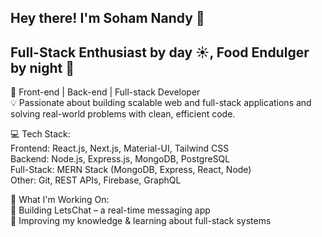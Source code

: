 ##  Hey there! I'm Soham Nandy 👋

##  Full-Stack Enthusiast by day ☀️, Food Endulger by night 🌙

🚀 Front-end | Back-end | Full-stack Developer  
💡 Passionate about building scalable web and full-stack applications and solving real-world problems with clean, efficient code.

💻 Tech Stack:  
Frontend: React.js, Next.js, Material-UI, Tailwind CSS  
Backend: Node.js, Express.js, MongoDB, PostgreSQL  
Full-Stack: MERN Stack (MongoDB, Express, React, Node)  
Other: Git, REST APIs, Firebase, GraphQL

🌟 What I'm Working On:  
🔹 Building LetsChat – a real-time messaging app  
🔹 Improving my knowledge & learning about full-stack systems  



<!--
**sohamnandy82/sohamnandy82** is a ✨ _special_ ✨ repository because its `README.md` (this file) appears on your GitHub profile.

Here are some ideas to get you started:

- 🔭 I’m currently working on ...
- 🌱 I’m currently learning ...
- 👯 I’m looking to collaborate on ...
- 🤔 I’m looking for help with ...
- 💬 Ask me about ...
- 📫 How to reach me: ...
- 😄 Pronouns: ...
- ⚡ Fun fact: ...
-->
